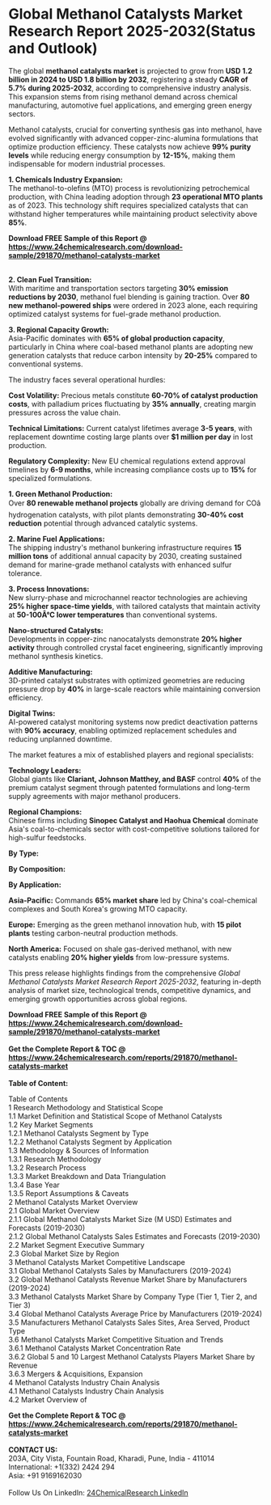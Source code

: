 <h1>Global Methanol Catalysts Market Research Report 2025-2032(Status and Outlook)</h1><p>The global <strong>methanol catalysts market</strong> is projected to grow from <strong>USD 1.2 billion in 2024 to USD 1.8 billion by 2032</strong>, registering a steady <strong>CAGR of 5.7% during 2025-2032</strong>, according to comprehensive industry analysis. This expansion stems from rising methanol demand across chemical manufacturing, automotive fuel applications, and emerging green energy sectors.</p><p>Methanol catalysts, crucial for converting synthesis gas into methanol, have evolved significantly with advanced copper-zinc-alumina formulations that optimize production efficiency. These catalysts now achieve <strong>99% purity levels</strong> while reducing energy consumption by <strong>12-15%</strong>, making them indispensable for modern industrial processes.</p><p><strong>1. Chemicals Industry Expansion:</strong><br>
The methanol-to-olefins (MTO) process is revolutionizing petrochemical production, with China leading adoption through <strong>23 operational MTO plants</strong> as of 2023. This technology shift requires specialized catalysts that can withstand higher temperatures while maintaining product selectivity above <strong>85%</strong>.</p><div><b>Download FREE Sample of this Report @ 
            <a href="https://www.24chemicalresearch.com/download-sample/291870/methanol-catalysts-market">
            https://www.24chemicalresearch.com/download-sample/291870/methanol-catalysts-market</a></b></div><br><p><strong>2. Clean Fuel Transition:</strong><br>
With maritime and transportation sectors targeting <strong>30% emission reductions by 2030</strong>, methanol fuel blending is gaining traction. Over <strong>80 new methanol-powered ships</strong> were ordered in 2023 alone, each requiring optimized catalyst systems for fuel-grade methanol production.</p><p><strong>3. Regional Capacity Growth:</strong><br>
Asia-Pacific dominates with <strong>65% of global production capacity</strong>, particularly in China where coal-based methanol plants are adopting new generation catalysts that reduce carbon intensity by <strong>20-25%</strong> compared to conventional systems.</p><p>The industry faces several operational hurdles:</p><p><strong>Cost Volatility:</strong> Precious metals constitute <strong>60-70% of catalyst production costs</strong>, with palladium prices fluctuating by <strong>35% annually</strong>, creating margin pressures across the value chain.</p><p><strong>Technical Limitations:</strong> Current catalyst lifetimes average <strong>3-5 years</strong>, with replacement downtime costing large plants over <strong>$1 million per day</strong> in lost production.</p><p><strong>Regulatory Complexity:</strong> New EU chemical regulations extend approval timelines by <strong>6-9 months</strong>, while increasing compliance costs up to <strong>15%</strong> for specialized formulations.</p><p><strong>1. Green Methanol Production:</strong><br>
Over <strong>80 renewable methanol projects</strong> globally are driving demand for COâ hydrogenation catalysts, with pilot plants demonstrating <strong>30-40% cost reduction</strong> potential through advanced catalytic systems.</p><p><strong>2. Marine Fuel Applications:</strong><br>
The shipping industry's methanol bunkering infrastructure requires <strong>15 million tons</strong> of additional annual capacity by 2030, creating sustained demand for marine-grade methanol catalysts with enhanced sulfur tolerance.</p><p><strong>3. Process Innovations:</strong><br>
New slurry-phase and microchannel reactor technologies are achieving <strong>25% higher space-time yields</strong>, with tailored catalysts that maintain activity at <strong>50-100Â°C lower temperatures</strong> than conventional systems.</p><p><strong>Nano-structured Catalysts:</strong><br>
	Developments in copper-zinc nanocatalysts demonstrate <strong>20% higher activity</strong> through controlled crystal facet engineering, significantly improving methanol synthesis kinetics.</p><p><strong>Additive Manufacturing:</strong><br>
	3D-printed catalyst substrates with optimized geometries are reducing pressure drop by <strong>40%</strong> in large-scale reactors while maintaining conversion efficiency.</p><p><strong>Digital Twins:</strong><br>
	AI-powered catalyst monitoring systems now predict deactivation patterns with <strong>90% accuracy</strong>, enabling optimized replacement schedules and reducing unplanned downtime.</p><p>The market features a mix of established players and regional specialists:</p><p><strong>Technology Leaders:</strong><br>
Global giants like <strong>Clariant, Johnson Matthey, and BASF</strong> control <strong>40%</strong> of the premium catalyst segment through patented formulations and long-term supply agreements with major methanol producers.</p><p><strong>Regional Champions:</strong><br>
Chinese firms including <strong>Sinopec Catalyst and Haohua Chemical</strong> dominate Asia's coal-to-chemicals sector with cost-competitive solutions tailored for high-sulfur feedstocks.</p><p><strong>By Type:</strong>
		</p><p><strong>By Composition:</strong>
		</p><p><strong>By Application:</strong>
		</p><p><strong>Asia-Pacific:</strong> Commands <strong>65% market share</strong> led by China's coal-chemical complexes and South Korea's growing MTO capacity.</p><p><strong>Europe:</strong> Emerging as the green methanol innovation hub, with <strong>15 pilot plants</strong> testing carbon-neutral production methods.</p><p><strong>North America:</strong> Focused on shale gas-derived methanol, with new catalysts enabling <strong>20% higher yields</strong> from low-pressure systems.</p><p>This press release highlights findings from the comprehensive <em>Global Methanol Catalysts Market Research Report 2025-2032</em>, featuring in-depth analysis of market size, technological trends, competitive dynamics, and emerging growth opportunities across global regions.</p><div><b>Download FREE Sample of this Report @ 
            <a href="https://www.24chemicalresearch.com/download-sample/291870/methanol-catalysts-market">
            https://www.24chemicalresearch.com/download-sample/291870/methanol-catalysts-market</a></b></div><br><div><b>Get the Complete Report & TOC @ 
            <a href="https://www.24chemicalresearch.com/reports/291870/methanol-catalysts-market">
            https://www.24chemicalresearch.com/reports/291870/methanol-catalysts-market</a></b></div><br>
            <b>Table of Content:</b><p>Table of Contents<br />
1 Research Methodology and Statistical Scope<br />
1.1 Market Definition and Statistical Scope of Methanol Catalysts<br />
1.2 Key Market Segments<br />
1.2.1 Methanol Catalysts Segment by Type<br />
1.2.2 Methanol Catalysts Segment by Application<br />
1.3 Methodology & Sources of Information<br />
1.3.1 Research Methodology<br />
1.3.2 Research Process<br />
1.3.3 Market Breakdown and Data Triangulation<br />
1.3.4 Base Year<br />
1.3.5 Report Assumptions & Caveats<br />
2 Methanol Catalysts Market Overview<br />
2.1 Global Market Overview<br />
2.1.1 Global Methanol Catalysts Market Size (M USD) Estimates and Forecasts (2019-2030)<br />
2.1.2 Global Methanol Catalysts Sales Estimates and Forecasts (2019-2030)<br />
2.2 Market Segment Executive Summary<br />
2.3 Global Market Size by Region<br />
3 Methanol Catalysts Market Competitive Landscape<br />
3.1 Global Methanol Catalysts Sales by Manufacturers (2019-2024)<br />
3.2 Global Methanol Catalysts Revenue Market Share by Manufacturers (2019-2024)<br />
3.3 Methanol Catalysts Market Share by Company Type (Tier 1, Tier 2, and Tier 3)<br />
3.4 Global Methanol Catalysts Average Price by Manufacturers (2019-2024)<br />
3.5 Manufacturers Methanol Catalysts Sales Sites, Area Served, Product Type<br />
3.6 Methanol Catalysts Market Competitive Situation and Trends<br />
3.6.1 Methanol Catalysts Market Concentration Rate<br />
3.6.2 Global 5 and 10 Largest Methanol Catalysts Players Market Share by Revenue<br />
3.6.3 Mergers & Acquisitions, Expansion<br />
4 Methanol Catalysts Industry Chain Analysis<br />
4.1 Methanol Catalysts Industry Chain Analysis<br />
4.2 Market Overview of</p><div><b>Get the Complete Report & TOC @ 
            <a href="https://www.24chemicalresearch.com/reports/291870/methanol-catalysts-market">
            https://www.24chemicalresearch.com/reports/291870/methanol-catalysts-market</a></b></div><br><b>CONTACT US:</b><br>
            203A, City Vista, Fountain Road, Kharadi, Pune, India - 411014<br>
            International: +1(332) 2424 294<br>
            Asia: +91 9169162030 <br><br>
            Follow Us On LinkedIn: <a href="https://www.linkedin.com/company/24chemicalresearch/">24ChemicalResearch LinkedIn</a>